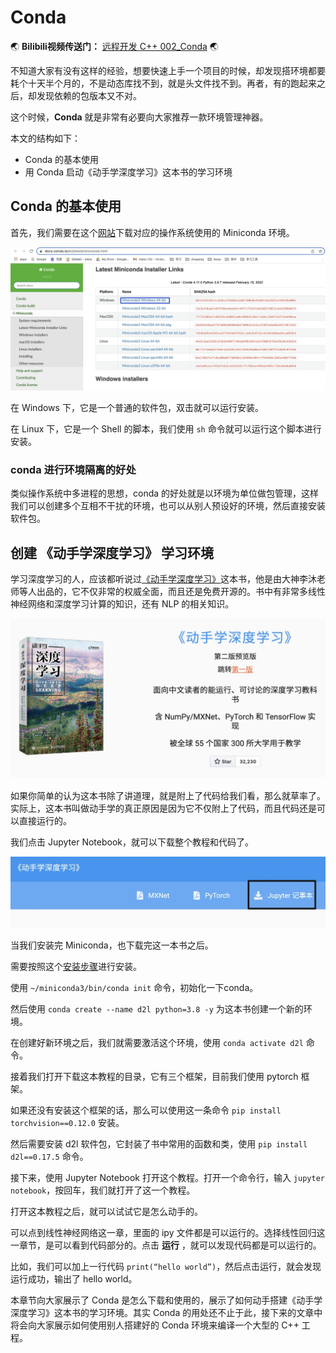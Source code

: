 # Conda


:earth_asia: **Bilibili视频传送门：** [远程开发 C++ 002_Conda](https://www.bilibili.com/video/BV1Nq4y137Vh?spm_id_from=333.999.0.0) :earth_asia:


不知道大家有没有这样的经验，想要快速上手一个项目的时候，却发现搭环境都要耗个十天半个月的，不是动态库找不到，就是头文件找不到。再者，有的跑起来之后，却发现依赖的包版本又不对。

这个时候，**Conda** 就是非常有必要向大家推荐一款环境管理神器。

本文的结构如下：

- Conda 的基本使用
- 用 Conda 启动《动手学深度学习》这本书的学习环境


## Conda 的基本使用

首先，我们需要在这个[网站](https://docs.conda.io/en/latest/miniconda.html)下载对应的操作系统使用的 Miniconda 环境。

![Miniconda download](conda_pics/Xnip2022-05-09_22-24-11.jpg)

在 Windows 下，它是一个普通的软件包，双击就可以运行安装。

在 Linux 下，它是一个 Shell 的脚本，我们使用 `sh` 命令就可以运行这个脚本进行安装。

### conda 进行环境隔离的好处

类似操作系统中多进程的思想，conda 的好处就是以环境为单位做包管理，这样我们可以创建多个互相不干扰的环境，也可以从别人预设好的环境，然后直接安装软件包。


## 创建 《动手学深度学习》 学习环境

学习深度学习的人，应该都听说过[《动手学深度学习》](https://zh.d2l.ai/)这本书，他是由大神李沐老师等人出品的，它不仅非常的权威全面，而且还是免费开源的。书中有非常多线性神经网络和深度学习计算的知识，还有 NLP 的相关知识。

![《动手学深度学习》](conda_pics/Xnip2022-05-09_23-42-38.jpg)

如果你简单的认为这本书除了讲道理，就是附上了代码给我们看，那么就草率了。实际上，这本书叫做动手学的真正原因是因为它不仅附上了代码，而且代码还是可以直接运行的。

我们点击 Jupyter Notebook，就可以下载整个教程和代码了。

![Jupyter Notebook](conda_pics/Xnip2022-05-10_22-18-16.jpg)

当我们安装完 Miniconda，也下载完这一本书之后。

需要按照这个[安装步骤](https://zh.d2l.ai/chapter_installation/index.html)进行安装。

使用 `~/miniconda3/bin/conda init` 命令，初始化一下conda。

然后使用 `conda create --name d2l python=3.8 -y` 为这本书创建一个新的环境。

在创建好新环境之后，我们就需要激活这个环境，使用 `conda activate d2l` 命令。

接着我们打开下载这本教程的目录，它有三个框架，目前我们使用 pytorch 框架。

如果还没有安装这个框架的话，那么可以使用这一条命令 `pip install torchvision==0.12.0` 安装。

然后需要安装 d2l 软件包，它封装了书中常用的函数和类，使用 `pip install d2l==0.17.5` 命令。

接下来，使用 Jupyter Notebook 打开这个教程。打开一个命令行，输入 `jupyter notebook`，按回车，我们就打开了这一个教程。

打开这本教程之后，就可以试试它是怎么动手的。

可以点到线性神经网络这一章，里面的 ipy 文件都是可以运行的。选择线性回归这一章节，是可以看到代码部分的。点击 **运行** ，就可以发现代码都是可以运行的。

比如，我们可以加上一行代码 `print(“hello world”)`，然后点击运行，就会发现运行成功，输出了 hello world。

本章节向大家展示了 Conda 是怎么下载和使用的，展示了如何动手搭建《动手学深度学习》这本书的学习环境。其实 Conda 的用处还不止于此，接下来的文章中将会向大家展示如何使用别人搭建好的 Conda 环境来编译一个大型的 C++ 工程。